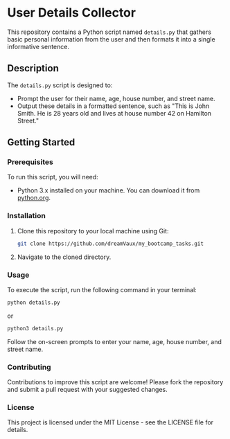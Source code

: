 # User Details Collector

This repository contains a Python script named `details.py` that gathers basic personal information from the user and then formats it into a single informative sentence.

## Description

The `details.py` script is designed to:
- Prompt the user for their name, age, house number, and street name.
- Output these details in a formatted sentence, such as "This is John Smith. He is 28 years old and lives at house number 42 on Hamilton Street."

## Getting Started

### Prerequisites

To run this script, you will need:
- Python 3.x installed on your machine. You can download it from [python.org](https://www.python.org/downloads/).

### Installation

1. Clone this repository to your local machine using Git:
   ```bash
   git clone https://github.com/dreamVaux/my_bootcamp_tasks.git
   ```

2. Navigate to the cloned directory.

### Usage

To execute the script, run the following command in your terminal:

```bash
python details.py
```
or
```bash
python3 details.py
```

Follow the on-screen prompts to enter your name, age, house number, and street name.

### Contributing

Contributions to improve this script are welcome! Please fork the repository and submit a pull request with your suggested changes.

### License

This project is licensed under the MIT License - see the LICENSE file for details.